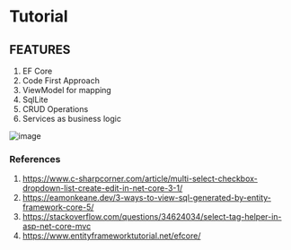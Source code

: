 # Tutorial

## FEATURES
1. EF Core
2. Code First Approach
3. ViewModel for mapping
4. SqlLite
5. CRUD Operations
6. Services as business logic


![image](https://user-images.githubusercontent.com/58362059/124462816-a1094580-ddc4-11eb-90cf-ec778d5aeb76.png)

### References

1. https://www.c-sharpcorner.com/article/multi-select-checkbox-dropdown-list-create-edit-in-net-core-3-1/
2. https://eamonkeane.dev/3-ways-to-view-sql-generated-by-entity-framework-core-5/
3. https://stackoverflow.com/questions/34624034/select-tag-helper-in-asp-net-core-mvc
4. https://www.entityframeworktutorial.net/efcore/


